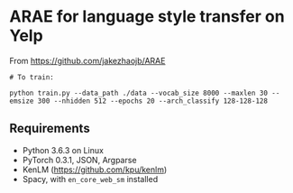 # ARAE for language style transfer on Yelp

From https://github.com/jakezhaojb/ARAE

    # To train:

    python train.py --data_path ./data --vocab_size 8000 --maxlen 30 --emsize 300 --nhidden 512 --epochs 20 --arch_classify 128-128-128
    
## Requirements
- Python 3.6.3 on Linux
- PyTorch 0.3.1, JSON, Argparse
- KenLM (https://github.com/kpu/kenlm)
- Spacy, with `en_core_web_sm` installed
